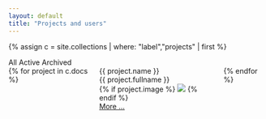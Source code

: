 ```yaml
---
layout: default
title: "Projects and users"
---
```

{% assign c = site.collections | where: "label","projects" | first %}
<div class="filter">
  <input type="radio" id="tag-0" class="filter-tag" name="filter-radio" hidden checked>
  <input type="radio" id="tag-1" class="filter-tag" name="filter-radio" hidden>
  <input type="radio" id="tag-2" class="filter-tag" name="filter-radio" hidden>
  <div class="filter-nav">
    <label class="chip" for="tag-0">All</label>
    <label class="chip" for="tag-1">Active</label>
    <label class="chip" for="tag-2">Archived</label>
  </div>
  <div class="filter-body columns projects">
  {% for project in c.docs %}
  <div class="column filter-item col-4 col-xs-12" data-tag="{% if project.archive == true %}tag-2{% else %}tag-1{% endif %}">
      <div class="card project">
          <div class="card-header">
              <div class="card-title h5">
                  {{ project.name }}
              </div>
              <div class="card-subtitle text-gray">
                  {{ project.fullname }}
              </div>
          </div>
          <div class="card-image">
              {% if project.image %}
              <img src="{{ site.baseurl }}/images/{{ project.image }}" class="img-responsive"/>
              {% endif %}
          </div>
          <div class="card-body">
              <a href="{{ project.url }}.html">More ...</a>
          </div>
      </div>
  </div>
  {% endfor %}
  </div>
</div>
